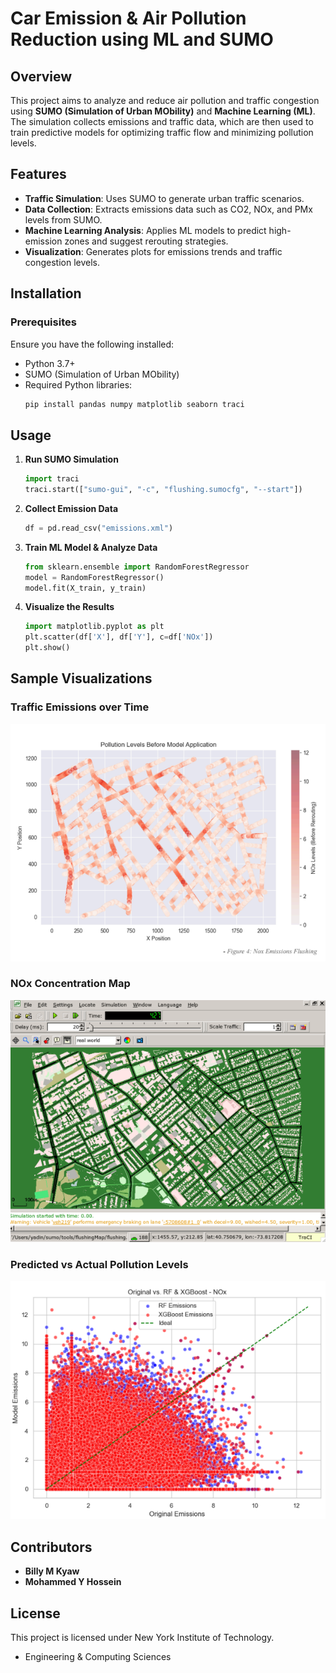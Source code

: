# Car Emission & Air Pollution Reduction using ML and SUMO

## Overview
This project aims to analyze and reduce air pollution and traffic congestion using **SUMO (Simulation of Urban MObility)** and **Machine Learning (ML)**. The simulation collects emissions and traffic data, which are then used to train predictive models for optimizing traffic flow and minimizing pollution levels.

## Features
- **Traffic Simulation**: Uses SUMO to generate urban traffic scenarios.
- **Data Collection**: Extracts emissions data such as CO2, NOx, and PMx levels from SUMO.
- **Machine Learning Analysis**: Applies ML models to predict high-emission zones and suggest rerouting strategies.
- **Visualization**: Generates plots for emissions trends and traffic congestion levels.

## Installation
### Prerequisites
Ensure you have the following installed:
- Python 3.7+
- SUMO (Simulation of Urban MObility)
- Required Python libraries:
  ```bash
  pip install pandas numpy matplotlib seaborn traci
  ```

## Usage
1. **Run SUMO Simulation**
   ```python
   import traci
   traci.start(["sumo-gui", "-c", "flushing.sumocfg", "--start"])
   ```
2. **Collect Emission Data**
   ```python
   df = pd.read_csv("emissions.xml")
   ```
3. **Train ML Model & Analyze Data**
   ```python
   from sklearn.ensemble import RandomForestRegressor
   model = RandomForestRegressor()
   model.fit(X_train, y_train)
   ```
4. **Visualize the Results**
   ```python
   import matplotlib.pyplot as plt
   plt.scatter(df['X'], df['Y'], c=df['NOx'])
   plt.show()
   ```

## Sample Visualizations
### Traffic Emissions over Time
![Traffic Emissions](notebook_images/plot_1.png)

### NOx Concentration Map
![NOx Concentration](notebook_images/plot_2.png)

### Predicted vs Actual Pollution Levels
![Prediction Accuracy](notebook_images/plot_3.png)

## Contributors
- **Billy M Kyaw**
- **Mohammed Y Hossein**

## License
This project is licensed under New York Institute of Technology.
- Engineering & Computing Sciences

